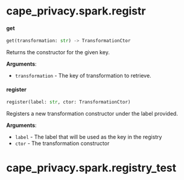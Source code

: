 <a name=".cape_privacy.spark.registr"></a>
# cape\_privacy.spark.registr

<a name=".cape_privacy.spark.registr.get"></a>
#### get

```python
get(transformation: str) -> TransformationCtor
```

Returns the constructor for the given key.

**Arguments**:

- `transformation` - The key of transformation to retrieve.

<a name=".cape_privacy.spark.registr.register"></a>
#### register

```python
register(label: str, ctor: TransformationCtor)
```

Registers a new transformation constructor under the label provided.

**Arguments**:

- `label` - The label that will be used as the key in the registry
- `ctor` - The transformation constructor

<a name=".cape_privacy.spark.registry_test"></a>
# cape\_privacy.spark.registry\_test

